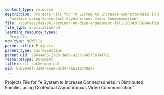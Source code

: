 ```yaml
---
content_type: resource
description: Projects File for "A System to Increase Connectedness in Distributed
  Families using Contextual Asynchronous Video Communication"
file: /courses/mas-961-seminar-on-deep-engagement-fall-2004/07b984ef320aeceebad4daa1167d0dd7_orit_zuckerman.pdf
file_type: application/pdf
learning_resource_types:
- Projects
ocw_type: OCWFile
parent_title: Projects
parent_type: CourseSection
parent_uid: 296a8e66-2765-da66-a13c-94573634d7b1
resourcetype: Document
title: orit_zuckerman.pdf
uid: 07b984ef-320a-ecee-bad4-daa1167d0dd7
---
```

Projects File for "A System to Increase Connectedness in Distributed Families using Contextual Asynchronous Video Communication"

